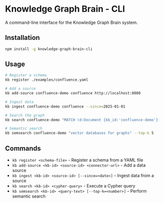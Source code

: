 # Knowledge Graph Brain - CLI

A command-line interface for the Knowledge Graph Brain system.

## Installation

```bash
npm install -g knowledge-graph-brain-cli
```

## Usage

```bash
# Register a schema
kb register ./examples/confluence.yaml

# Add a source
kb add-source confluence-demo confluence http://localhost:8080

# Ingest data
kb ingest confluence-demo confluence --since=2025-01-01

# Search the graph
kb search confluence-demo "MATCH (d:Document {kb_id:'confluence-demo'}) RETURN d LIMIT 5"

# Semantic search
kb semsearch confluence-demo "vector databases for graphs" --top-k 5
```

## Commands

- `kb register <schema-file>` - Register a schema from a YAML file
- `kb add-source <kb-id> <source-id> <connector-url>` - Add a data source
- `kb ingest <kb-id> <source-id> [--since=<date>]` - Ingest data from a source
- `kb search <kb-id> <cypher-query>` - Execute a Cypher query
- `kb semsearch <kb-id> <query-text> [--top-k=<number>]` - Perform semantic search